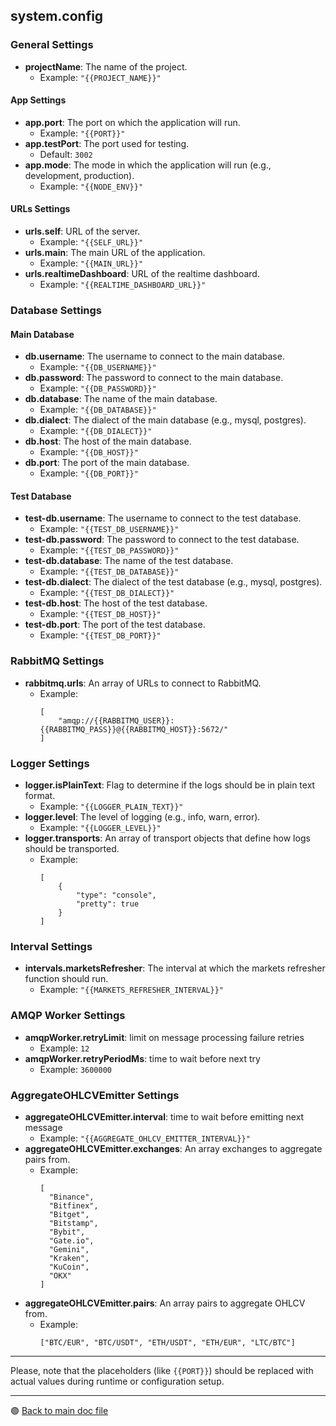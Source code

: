 ## system.config

### General Settings

- **projectName**: The name of the project. 
  - Example: `"{{PROJECT_NAME}}"`

#### App Settings

- **app.port**: The port on which the application will run. 
  - Example: `"{{PORT}}"`
- **app.testPort**: The port used for testing. 
  - Default: `3002`
- **app.mode**: The mode in which the application will run (e.g., development, production). 
  - Example: `"{{NODE_ENV}}"`

#### URLs Settings

- **urls.self**: URL of the server. 
  - Example: `"{{SELF_URL}}"`
- **urls.main**: The main URL of the application. 
  - Example: `"{{MAIN_URL}}"`
- **urls.realtimeDashboard**: URL of the realtime dashboard. 
  - Example: `"{{REALTIME_DASHBOARD_URL}}"`

### Database Settings

#### Main Database

- **db.username**: The username to connect to the main database. 
  - Example: `"{{DB_USERNAME}}"`
- **db.password**: The password to connect to the main database. 
  - Example: `"{{DB_PASSWORD}}"`
- **db.database**: The name of the main database. 
  - Example: `"{{DB_DATABASE}}"`
- **db.dialect**: The dialect of the main database (e.g., mysql, postgres). 
  - Example: `"{{DB_DIALECT}}"`
- **db.host**: The host of the main database. 
  - Example: `"{{DB_HOST}}"`
- **db.port**: The port of the main database. 
  - Example: `"{{DB_PORT}}"`

#### Test Database

- **test-db.username**: The username to connect to the test database. 
  - Example: `"{{TEST_DB_USERNAME}}"`
- **test-db.password**: The password to connect to the test database. 
  - Example: `"{{TEST_DB_PASSWORD}}"`
- **test-db.database**: The name of the test database. 
  - Example: `"{{TEST_DB_DATABASE}}"`
- **test-db.dialect**: The dialect of the test database (e.g., mysql, postgres). 
  - Example: `"{{TEST_DB_DIALECT}}"`
- **test-db.host**: The host of the test database. 
  - Example: `"{{TEST_DB_HOST}}"`
- **test-db.port**: The port of the test database. 
  - Example: `"{{TEST_DB_PORT}}"`

### RabbitMQ Settings

- **rabbitmq.urls**: An array of URLs to connect to RabbitMQ. 
  - Example: 
    ```
    [
        "amqp://{{RABBITMQ_USER}}:{{RABBITMQ_PASS}}@{{RABBITMQ_HOST}}:5672/"
    ]
    ```

### Logger Settings

- **logger.isPlainText**: Flag to determine if the logs should be in plain text format. 
  - Example: `"{{LOGGER_PLAIN_TEXT}}"`
- **logger.level**: The level of logging (e.g., info, warn, error). 
  - Example: `"{{LOGGER_LEVEL}}"`
- **logger.transports**: An array of transport objects that define how logs should be transported. 
  - Example: 
    ```
    [
        {
            "type": "console",
            "pretty": true
        }
    ]
    ```

### Interval Settings

- **intervals.marketsRefresher**: The interval at which the markets refresher function should run. 
  - Example: `"{{MARKETS_REFRESHER_INTERVAL}}"`

### AMQP Worker Settings

- **amqpWorker.retryLimit**: limit on message processing failure retries 
  - Example: `12`
- **amqpWorker.retryPeriodMs**: time to wait before next try 
  - Example: `3600000`

### AggregateOHLCVEmitter Settings

- **aggregateOHLCVEmitter.interval**: time to wait before emitting next message
  - Example: `"{{AGGREGATE_OHLCV_EMITTER_INTERVAL}}"`
- **aggregateOHLCVEmitter.exchanges**: An array exchanges to aggregate pairs from. 
  - Example: 
    ```
    [
      "Binance",
      "Bitfinex",
      "Bitget",
      "Bitstamp",
      "Bybit",
      "Gate.io",
      "Gemini",
      "Kraken",
      "KuCoin",
      "OKX"
    ]
    ```
- **aggregateOHLCVEmitter.pairs**: An array pairs to aggregate OHLCV from. 
  - Example: 
    ```
    ["BTC/EUR", "BTC/USDT", "ETH/USDT", "ETH/EUR", "LTC/BTC"]
    ```

---

Please, note that the placeholders (like `{{PORT}}`) should be replaced with actual values during runtime or configuration setup.

---

 🟣 [Back to main doc file](../../README.md)
